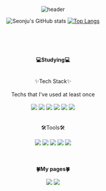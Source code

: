 <div align="center">

![header](https://capsule-render.vercel.app/api?type=waving&color=fe9396&height=300&section=header&text=yousunzoo&fontSize=80)

![Seonju's GitHub stats](https://github-readme-stats.vercel.app/api?username=yousunzoo&show_icons=true&theme=transparent)
[![Top Langs](https://github-readme-stats.vercel.app/api/top-langs/?username=anuraghazra&layout=compact)](https://github.com/anuraghazra/github-readme-stats)
<br />
<br />
<br /><br /><br />
<br />
  <b>💻Studying💻</b><br /><br />
 <br />
  ✨Tech Stack✨<br /><br />
  Techs that I've used at least once<br /><br />
<img src="https://img.shields.io/badge/HTML5-e34c26?style=flat-square&logo=HTML5&logoColor=ffffff"/>
<img src="https://img.shields.io/badge/CSS3-1572B6?style=flat-square&logo=CSS3&logoColor=ffffff"/>
<img src="https://img.shields.io/badge/Javascript-F7DF1E?style=flat-square&logo=javascript&logoColor=ffffff"/>
<img src="https://img.shields.io/badge/Sass-CC6699?style=flat-square&logo=sass&logoColor=ffffff"/>
<img src="https://img.shields.io/badge/React-61DAFB?style=flat-square&logo=react&logoColor=ffffff"/>
<img src="https://img.shields.io/badge/Typescript-3178C6?style=flat-square&logo=typescript&logoColor=ffffff"/>
<br />
<br />
<br />
  🛠️Tools🛠️<br /><br />
<img src="https://img.shields.io/badge/Figma-F24E1E?style=flat-square&logo=Figma&logoColor=ffffff"/>
<img src="https://img.shields.io/badge/Visual Studio Code-007ACC?style=flat-square&logo=visualstudiocode&logoColor=ffffff"/>
<img src="https://img.shields.io/badge/GitHub-181717?style=flat-square&logo=github&logoColor=ffffff"/>
<img src="https://img.shields.io/badge/Photoshop-31A8FF?style=flat-square&logo=adobephotoshop&logoColor=ffffff"/>
<img src="https://img.shields.io/badge/Illustrator-FF9A00?style=flat-square&logo=adobeillustrator&logoColor=ffffff"/>
<br />
<br />
<br />
<br />
<b>🍀My pages🍀</b><br />
<br />
<a href="https://charmming5.tistory.com/" target="_blank"><img src="https://img.shields.io/badge/Tistory-000000?style=flat-square&logo=tistory&logoColor=ffffff"/></a>
<a href="https://www.instagram.com/yousunzoo" target="_blank"><img src="https://img.shields.io/badge/Instagram-fb3958?style=flat-square&logo=instagram&logoColor=ffffff"/></a></center>

</div>
